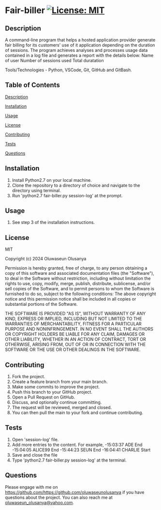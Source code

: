 # Fair-biller                         [![License: MIT](https://img.shields.io/badge/License-MIT-yellow.svg)](https://opensource.org/licenses/MIT)

## Description                       
A command-line program that helps a hosted application provider generate fair billing for its customers' use of it application depending on the duration of sessions.
The program achieves analyses and processes usage data contained in a log file and generates a report with the details below:
    Name of user
    Number of sessions used
    Total duratation

Tools/Technologies - Python, VSCode, Git, GitHub and GitBash.


## Table of Contents 
[Description](#description)

[Installation](#installation)

[Usage](#usage)

[License](#license)

[Contributing](#contributing)

[Tests](#tests)
 
[Questions](#questions)

## Installation 
1. Install Python2.7 on your local machine.
2. Clone the repository to a directory of choice and navigate to the directory using terminal.
3. Run 'python2.7 fair-biller.py session-log' at the prompt. 

## Usage
1. See step 3 of the installation instructions. 

## License 
MIT

Copyright (c) 2024 Oluwaseun Olusanya
    
Permission is hereby granted, free of charge, to any person obtaining a copy of this software and associated documentation files (the "Software"), to deal in the Software without restriction, including without limitation the rights to use, copy, modify, merge, publish, distribute, sublicense, and/or sell copies of the Software, and to permit persons to whom the Software is furnished to do so, subject to the following conditions:
The above copyright notice and this permission notice shall be included in all copies or substantial portions of the Software.
    
THE SOFTWARE IS PROVIDED "AS IS", WITHOUT WARRANTY OF ANY KIND, EXPRESS OR IMPLIED, INCLUDING BUT NOT LIMITED TO THE WARRANTIES OF MERCHANTABILITY, FITNESS FOR A PARTICULAR PURPOSE AND NONINFRINGEMENT. IN NO EVENT SHALL THE AUTHORS OR COPYRIGHT HOLDERS BE LIABLE FOR ANY CLAIM, DAMAGES OR OTHER LIABILITY, WHETHER IN AN ACTION OF CONTRACT, TORT OR OTHERWISE, ARISING FROM, OUT OF OR IN CONNECTION WITH THE SOFTWARE OR THE USE OR OTHER DEALINGS IN THE SOFTWARE.

## Contributing 
1. Fork the project.
2. Create a feature branch from your main branch.
3. Make some commits to improve the project.
4. Push this branch to your GitHub project.
5. Open a Pull Request on GitHub.
6. Discuss, and optionally continue committing.
7. The request will be reviewed, merged and closed.
8. You can then pull the main to your fork and continue contributing.

## Tests
1. Open 'session-log' file.
2. Add more entries to the content. For example,
   -15:03:37 ADE End
   -15:04:05 ALICE99 End
   -15:44:23 SEUN End
   -16:04:41 CHARLIE Start
3. Save and close the file
4. Type 'python2.7 fair-biller.py session-log' at the terminal.

## Questions
Please engage with me on https://github.com/https://github.com/oluwaseunolusanya if you have questions about the project. You can also reach me at oluwaseun_olusanya@yahoo.com.
